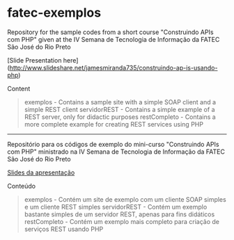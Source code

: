 # fatec-exemplos

Repository for the sample codes from a short course "Construindo APIs com PHP" given at the IV Semana de Tecnologia de Informação da FATEC São José do Rio Preto

[Slide Presentation here] (http://www.slideshare.net/jamesmiranda735/construindo-ap-is-usando-php)

Content
  > exemplos - Contains a sample site with a simple SOAP client and a simple REST client
  > servidorREST - Contains a simple example of a REST server, only for didactic purposes
  > restCompleto - Contains a more complete example for creating REST services using PHP

--------------------------------------------------------------------------------------------------------------------------------

Repositório para os códigos de exemplo do mini-curso "Construindo APIs com PHP" ministrado na IV Semana de Tecnologia de Informação da FATEC São José do Rio Preto

[Slides da apresentação](http://www.slideshare.net/jamesmiranda735/construindo-ap-is-usando-php)

Conteúdo
 > exemplos - Contém um site de exemplo com um cliente SOAP simples e um cliente REST simples
 > servidorREST - Contém um exemplo bastante simples de um servidor REST, apenas para fins didáticos
 > restCompleto - Contém um exemplo mais completo para criação de serviços REST usando PHP
